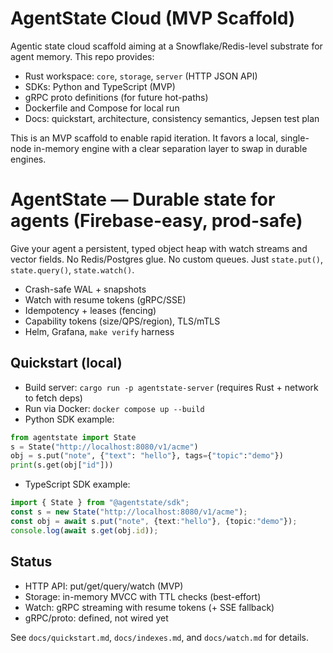 # AgentState Cloud (MVP Scaffold)
 
Agentic state cloud scaffold aiming at a Snowflake/Redis-level substrate for agent memory. This repo provides:
 
- Rust workspace: `core`, `storage`, `server` (HTTP JSON API)
- SDKs: Python and TypeScript (MVP)
- gRPC proto definitions (for future hot-paths)
- Dockerfile and Compose for local run
- Docs: quickstart, architecture, consistency semantics, Jepsen test plan
 
This is an MVP scaffold to enable rapid iteration. It favors a local, single-node in-memory engine with a clear separation layer to swap in durable engines.
 
# AgentState — Durable state for agents (Firebase-easy, prod-safe)

Give your agent a persistent, typed object heap with watch streams and vector fields.
No Redis/Postgres glue. No custom queues. Just `state.put()`, `state.query()`, `state.watch()`.

- Crash-safe WAL + snapshots
- Watch with resume tokens (gRPC/SSE)
- Idempotency + leases (fencing)
- Capability tokens (size/QPS/region), TLS/mTLS
- Helm, Grafana, `make verify` harness

## Quickstart (local)
 
- Build server: `cargo run -p agentstate-server` (requires Rust + network to fetch deps)
- Run via Docker: `docker compose up --build`
- Python SDK example:
 
```python
from agentstate import State
s = State("http://localhost:8080/v1/acme")
obj = s.put("note", {"text": "hello"}, tags={"topic":"demo"})
print(s.get(obj["id"]))
```
 
- TypeScript SDK example:
 
```ts
import { State } from "@agentstate/sdk";
const s = new State("http://localhost:8080/v1/acme");
const obj = await s.put("note", {text:"hello"}, {topic:"demo"});
console.log(await s.get(obj.id));
```
 
## Status
 
- HTTP API: put/get/query/watch (MVP)
- Storage: in-memory MVCC with TTL checks (best-effort)
- Watch: gRPC streaming with resume tokens (+ SSE fallback)
- gRPC/proto: defined, not wired yet
 
See `docs/quickstart.md`, `docs/indexes.md`, and `docs/watch.md` for details.
